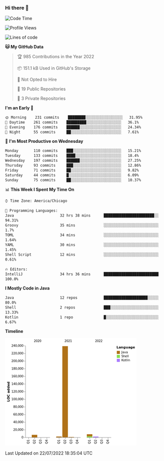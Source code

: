 ### Hi there 👋


<!--START_SECTION:waka-->
![Code Time](http://img.shields.io/badge/Code%20Time-2%2C413%20hrs%2025%20mins-blue)

![Profile Views](http://img.shields.io/badge/Profile%20Views-13-blue)

![Lines of code](https://img.shields.io/badge/From%20Hello%20World%20I%27ve%20Written-259%20Thousand%20lines%20of%20code-blue)

**🐱 My GitHub Data** 

> 🏆 985 Contributions in the Year 2022
 > 
> 📦 151.1 kB Used in GitHub's Storage 
 > 
> 🚫 Not Opted to Hire
 > 
> 📜 19 Public Repositories 
 > 
> 🔑 3 Private Repositories  
 > 
**I'm an Early 🐤** 

```text
🌞 Morning    231 commits    ████████░░░░░░░░░░░░░░░░░   31.95% 
🌆 Daytime    261 commits    █████████░░░░░░░░░░░░░░░░   36.1% 
🌃 Evening    176 commits    ██████░░░░░░░░░░░░░░░░░░░   24.34% 
🌙 Night      55 commits     ██░░░░░░░░░░░░░░░░░░░░░░░   7.61%

```
📅 **I'm Most Productive on Wednesday** 

```text
Monday       110 commits    ███░░░░░░░░░░░░░░░░░░░░░░   15.21% 
Tuesday      133 commits    ████░░░░░░░░░░░░░░░░░░░░░   18.4% 
Wednesday    197 commits    ██████░░░░░░░░░░░░░░░░░░░   27.25% 
Thursday     93 commits     ███░░░░░░░░░░░░░░░░░░░░░░   12.86% 
Friday       71 commits     ██░░░░░░░░░░░░░░░░░░░░░░░   9.82% 
Saturday     44 commits     █░░░░░░░░░░░░░░░░░░░░░░░░   6.09% 
Sunday       75 commits     ██░░░░░░░░░░░░░░░░░░░░░░░   10.37%

```


📊 **This Week I Spent My Time On** 

```text
⌚︎ Time Zone: America/Chicago

💬 Programming Languages: 
Java                     32 hrs 38 mins      ███████████████████████░░   94.31% 
Groovy                   35 mins             ░░░░░░░░░░░░░░░░░░░░░░░░░   1.7% 
TOML                     34 mins             ░░░░░░░░░░░░░░░░░░░░░░░░░   1.64% 
YAML                     30 mins             ░░░░░░░░░░░░░░░░░░░░░░░░░   1.45% 
Shell Script             12 mins             ░░░░░░░░░░░░░░░░░░░░░░░░░   0.61%

🔥 Editors: 
IntelliJ                 34 hrs 36 mins      █████████████████████████   100.0%

```

**I Mostly Code in Java** 

```text
Java                     12 repos            ████████████████████░░░░░   80.0% 
Shell                    2 repos             ███░░░░░░░░░░░░░░░░░░░░░░   13.33% 
Kotlin                   1 repo              █░░░░░░░░░░░░░░░░░░░░░░░░   6.67%

```


**Timeline**

![Chart not found](https://raw.githubusercontent.com/powercasgamer/powercasgamer/master/charts/bar_graph.png) 


 Last Updated on 22/07/2022 18:35:04 UTC
<!--END_SECTION:waka-->
